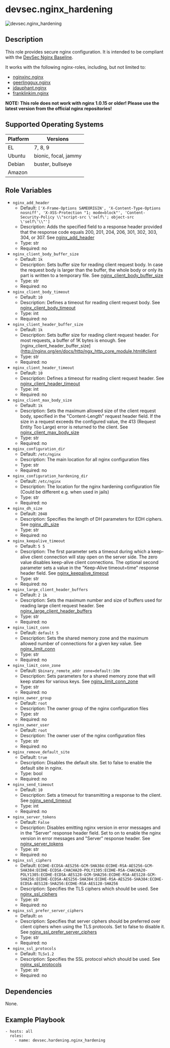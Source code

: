 # devsec.nginx_hardening

![devsec.nginx_hardening](https://github.com/dev-sec/ansible-os-hardening/workflows/devsec.nginx_hardening/badge.svg)

## Description

This role provides secure nginx configuration. It is intended to be compliant with the [DevSec Nginx Baseline](https://github.com/dev-sec/nginx-baseline).

It works with the following nginx-roles, including, but not limited to:

- [nginxinc.nginx](https://galaxy.ansible.com/ui/standalone/roles/nginxinc/nginx/)
- [geerlinggux.nginx](https://galaxy.ansible.com/ui/standalone/roles/geerlingguy/nginx/)
- [jdauphant.nginx](https://galaxy.ansible.com/ui/standalone/roles/jdauphant/nginx/)
- [franklinkim.nginx](https://galaxy.ansible.com/ui/standalone/roles/franklinkim/nginx/)

**NOTE: This role does not work with nginx 1.0.15 or older! Please use the latest version from the official nginx repositories!**

<!-- BEGIN_ANSIBLE_DOCS -->

## Supported Operating Systems

| Platform | Versions             |
| -------- | -------------------- |
| EL       | 7, 8, 9              |
| Ubuntu   | bionic, focal, jammy |
| Debian   | buster, bullseye     |
| Amazon   |                      |

## Role Variables

- `nginx_add_header`
  - Default: `['X-Frame-Options SAMEORIGIN', 'X-Content-Type-Options nosniff', 'X-XSS-Protection "1; mode=block"', 'Content-Security-Policy \\"script-src \'self\'; object-src \'self\'\\"']`
  - Description: Adds the specified field to a response header provided that the response code equals 200, 201, 204, 206, 301, 302, 303, 304, or 307. See [nginx_add_header](http://nginx.org/en/docs/http/ngx_http_headers_module.html#add_header)
  - Type: str
  - Required: no
- `nginx_client_body_buffer_size`
  - Default: `1k`
  - Description: Sets buffer size for reading client request body. In case the request body is larger than the buffer, the whole body or only its part is written to a temporary file. See [nginx_client_body_buffer_size](http://nginx.org/en/docs/http/ngx_http_core_module.html#client_body_buffer_size)
  - Type: str
  - Required: no
- `nginx_client_body_timeout`
  - Default: `10`
  - Description: Defines a timeout for reading client request body. See [nginx_client_body_timeout](http://nginx.org/en/docs/http/ngx_http_core_module.html#client_body_timeout)
  - Type: int
  - Required: no
- `nginx_client_header_buffer_size`
  - Default: `1k`
  - Description: Sets buffer size for reading client request header. For most requests, a buffer of 1K bytes is enough. See [nginx_client_header_buffer_size](http://nginx.org/en/docs/http/ngx_http_core_module.html#client
  - Type: str
  - Required: no
- `nginx_client_header_timeout`
  - Default: `10`
  - Description: Defines a timeout for reading client request header. See [nginx_client_header_timeout](http://nginx.org/en/docs/http/ngx_http_core_module.html#client_header_timeout)
  - Type: int
  - Required: no
- `nginx_client_max_body_size`
  - Default: `1k`
  - Description: Sets the maximum allowed size of the client request body, specified in the "Content-Length" request header field. If the size in a request exceeds the configured value, the 413 (Request Entity Too Large) error is returned to the client. See [nginx_client_max_body_size](http://nginx.org/en/docs/http/ngx_http_core_module.html#client_max_body_size)
  - Type: str
  - Required: no
- `nginx_configuration_dir`
  - Default: `/etc/nginx`
  - Description: The main location for all nginx configuration files
  - Type: str
  - Required: no
- `nginx_configuration_hardening_dir`
  - Default: `/etc/nginx`
  - Description: The location for the nginx hardening configuration file (Could be different e.g. when used in jails)
  - Type: str
  - Required: no
- `nginx_dh_size`
  - Default: `2048`
  - Description: Specifies the length of DH parameters for EDH ciphers. See [nginx_dh_size](http://nginx.org/en/docs/http/ngx_http_ssl_module.html#ssl_dhparam)
  - Type: str
  - Required: no
- `nginx_keepalive_timeout`
  - Default: `5 5`
  - Description: The first parameter sets a timeout during which a keep-alive client connection will stay open on the server side. The zero value disables keep-alive client connections. The optional second parameter sets a value in the "Keep-Alive timeout=time" response header field. See [nginx_keepalive_timeout](http://nginx.org/en/docs/http/ngx_http_core_module.html#keepalive_timeout)
  - Type: str
  - Required: no
- `nginx_large_client_header_buffers`
  - Default: `2 1k`
  - Description: Sets the maximum number and size of buffers used for reading large client request header. See [nginx_large_client_header_buffers](http://nginx.org/en/docs/http/ngx_http_core_module.html#large_client_header_buffers)
  - Type: str
  - Required: no
- `nginx_limit_conn`
  - Default: `default 5`
  - Description: Sets the shared memory zone and the maximum allowed number of connections for a given key value. See [nginx_limit_conn](http://nginx.org/en/docs/http/ngx_http_limit_conn_module.html#limit_conn)
  - Type: str
  - Required: no
- `nginx_limit_conn_zone`
  - Default: `$binary_remote_addr zone=default:10m`
  - Description: Sets parameters for a shared memory zone that will keep states for various keys. See [nginx_limit_conn_zone](http://nginx.org/en/docs/http/ngx_http_limit_conn_module.html#limit_conn_zone)
  - Type: str
  - Required: no
- `nginx_owner_group`
  - Default: `root`
  - Description: The owner group of the nginx configuration files
  - Type: str
  - Required: no
- `nginx_owner_user`
  - Default: `root`
  - Description: The owner user of the nginx configuration files
  - Type: str
  - Required: no
- `nginx_remove_default_site`
  - Default: `true`
  - Description: Disables the default site. Set to false to enable the default site in nginx.
  - Type: bool
  - Required: no
- `nginx_send_timeout`
  - Default: `10`
  - Description: Sets a timeout for transmitting a response to the client. See [nginx_send_timeout](http://nginx.org/en/docs/http/ngx_http_core_module.html#send_timeout)
  - Type: int
  - Required: no
- `nginx_server_tokens`
  - Default: `False`
  - Description: Disables emitting nginx version in error messages and in the "Server" response header field. Set to on to enable the nginx version in error messages and "Server" response header. See [nginx_server_tokens](http://nginx.org/en/docs/http/ngx_http_core_module.html#server_tokens)
  - Type: str
  - Required: no
- `nginx_ssl_ciphers`
  - Default: `ECDHE-ECDSA-AES256-GCM-SHA384:ECDHE-RSA-AES256-GCM-SHA384:ECDHE-ECDSA-CHACHA20-POLY1305:ECDHE-RSA-CHACHA20-POLY1305:ECDHE-ECDSA-AES128-GCM-SHA256:ECDHE-RSA-AES128-GCM-SHA256:ECDHE-ECDSA-AES256-SHA384:ECDHE-RSA-AES256-SHA384:ECDHE-ECDSA-AES128-SHA256:ECDHE-RSA-AES128-SHA256`
  - Description: Specifies the TLS ciphers which should be used. See [nginx_ssl_ciphers](http://nginx.org/en/docs/http/ngx_http_ssl_module.html#ssl_ciphers)
  - Type: str
  - Required: no
- `nginx_ssl_prefer_server_ciphers`
  - Default: `on`
  - Description: Specifies that server ciphers should be preferred over client ciphers when using the TLS protocols. Set to false to disable it. See [nginx_ssl_prefer_server_ciphers](http://nginx.org/en/docs/http/ngx_http_ssl_module.html#ssl_prefer_server_ciphers)
  - Type: str
  - Required: no
- `nginx_ssl_protocols`
  - Default: `TLSv1.2`
  - Description: Specifies the SSL protocol which should be used. See [nginx_ssl_protocols](http://nginx.org/en/docs/http/ngx_http_ssl_module.html#ssl_protocols)
  - Type: str
  - Required: no

## Dependencies

None.

## Example Playbook

```
- hosts: all
  roles:
    - name: devsec.hardening.nginx_hardening
```

<!-- END_ANSIBLE_DOCS -->

